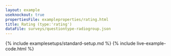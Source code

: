 ```yaml
---
layout: example
useknockout: true
propertiesFile: exampleproperties/rating.html
title: Rating (type:'rating')
dataFile: surveys/questiontype-radiogroup.json
---
```


{% include examplesetups/standard-setup.md %}
{% include live-example-code.html %}
